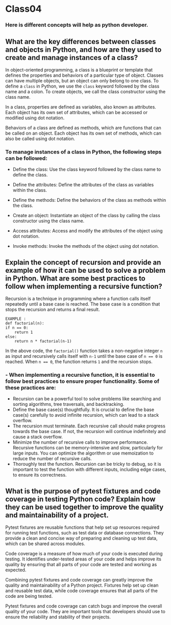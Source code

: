 # Class04
### Here is different concepts will help as python developer.
## What are the key differences between classes and objects in Python, and how are they used to create and manage instances of a class?
In object-oriented programming, a class is a blueprint or template that defines the properties and behaviors of a particular type of object. 
Classes can have multiple objects, but an object can only belong to one class. To define a `class` in Python, we use the `class` keyword followed by the class name and a colon. To create objects, we call the class constructor using the class name.

In a class, properties are defined as variables, also known as attributes. Each object has its own set of attributes, which can be accessed or modified using dot notation.

Behaviors of a class are defined as methods, which are functions that can be called on an object. Each object has its own set of methods, which can also be called using dot notation.

### To manage instances of a class in Python, the following steps can be followed:

- Define the class: Use the class keyword followed by the class name to define the class.

- Define the attributes: Define the attributes of the class as variables within the class.

- Define the methods: Define the behaviors of the class as methods within the class.

- Create an object: Instantiate an object of the class by calling the class constructor using the class name.

- Access attributes: Access and modify the attributes of the object using dot notation.

- Invoke methods: Invoke the methods of the object using dot notation.

## Explain the concept of recursion and provide an example of how it can be used to solve a problem in Python. What are some best practices to follow when implementing a recursive function?
Recursion is a technique in programming where a function calls itself repeatedly until a base case is reached. The base case is a condition that stops the recursion and returns a final result.

    EXAMPLE :
    def factorial(n):
    if n == 0:
        return 1
    else:
        return n * factorial(n-1)

In the above code, the `factorial()` function takes a non-negative integer `n` as input and recursively calls itself with `n-1` until the base case of `n == 0` is reached. 
When `n == 0`, the function returns `1` and the recursion stops.
### - When implementing a recursive function, it is essential to follow best practices to ensure proper functionality. Some of these practices are:

- Recursion can be a powerful tool to solve problems like searching and sorting algorithms, tree traversals, and backtracking.
- Define the base case(s) thoughtfully. It is crucial to define the base case(s) carefully to avoid infinite recursion, which can lead to a stack overflow.
- The recursion must terminate. Each recursive call should make progress towards the base case. If not, the recursion will continue indefinitely and cause a stack overflow.
- Minimize the number of recursive calls to improve performance. Recursive functions can be memory-intensive and slow, particularly for large inputs. You can optimize the algorithm or use memoization to reduce the number of recursive calls.
- Thoroughly test the function. Recursion can be tricky to debug, so it is important to test the function with different inputs, including edge cases, to ensure its correctness.

## What is the purpose of pytest fixtures and code coverage in testing Python code? Explain how they can be used together to improve the quality and maintainability of a project.

Pytest fixtures are reusable functions that help set up resources required for running test functions, such as test data or database connections. They provide a clean and concise way of preparing and cleaning up test data, which can be shared across modules.

Code coverage is a measure of how much of your code is executed during testing. It identifies under-tested areas of your code and helps improve its quality by ensuring that all parts of your code are tested and working as expected.

Combining pytest fixtures and code coverage can greatly improve the quality and maintainability of a Python project. Fixtures help set up clean and reusable test data, while code coverage ensures that all parts of the code are being tested.

Pytest fixtures and code coverage can catch bugs and improve the overall quality of your code. They are important tools that developers should use to ensure the reliability and stability of their projects.